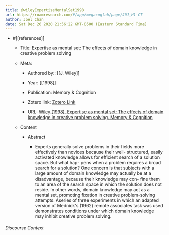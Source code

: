 ```yaml
---
title: @wileyExpertiseMentalSet1998
url: https://roamresearch.com/#/app/megacoglab/page/J0J_H1-CT
author: Joel Chan
date: Sat Dec 26 2020 21:56:22 GMT-0500 (Eastern Standard Time)
---
```


- #[[references]]

    - Title: Expertise as mental set: The effects of domain knowledge in creative problem solving

    - Meta:

        - Authored by:: [[J. Wiley]]

        - Year: [[1998]]

        - Publication: Memory & Cognition

        - Zotero link: [Zotero Link](zotero://select/items/1_DXA6CWVI)

        - URL: [Wiley (1998). Expertise as mental set: The effects of domain knowledge in creative problem solving. Memory & Cognition](undefined)

    - Content

        - Abstract

            - Experts generally solve problems in their fields more effectively than novices because their well- structured, easily activated knowledge allows for efficient search of a solution space. But what hap- pens when a problem requires a broad search for a solution? One concern is that subjects with a large amount of domain knowledge may actually be at a disadvantage, because their knowledge may con- fine them to an area of the search space in which the solution does not reside. In other words, domain knowledge may act as a mental set, promoting fixation in creative problem-solving attempts. Aseries of three experiments in which an adapted version of Mednick's (1962) remote associates task was used demonstrates conditions under which domain knowledge may inhibit creative problem solving.

###### Discourse Context


